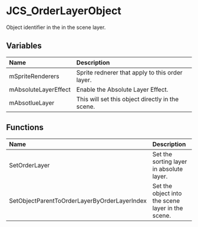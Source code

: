 # JCS_OrderLayerObject

Object identifier in the in the scene layer.

## Variables

| Name                 | Description                                      |
|:---------------------|:-------------------------------------------------|
| mSpriteRenderers     | Sprite rednerer that apply to this order layer.  |
| mAbsoluteLayerEffect | Enable the Absolute Layer Effect.                |
| mAbsotlueLayer       | This will set this object directly in the scene. |

## Functions

| Name                                         | Description                                       |
|:---------------------------------------------|:--------------------------------------------------|
| SetOrderLayer                                | Set the sorting layer in absolute layer.          |
| SetObjectParentToOrderLayerByOrderLayerIndex | Set the object into the scene layer in the scene. |
